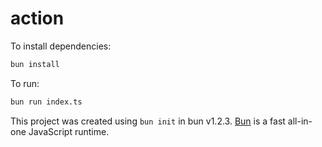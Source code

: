 # action

To install dependencies:

```bash
bun install
```

To run:

```bash
bun run index.ts
```

This project was created using `bun init` in bun v1.2.3. [Bun](https://bun.sh) is a fast all-in-one JavaScript runtime.

